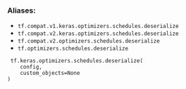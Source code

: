### Aliases:
- `tf.compat.v1.keras.optimizers.schedules.deserialize`
- `tf.compat.v2.keras.optimizers.schedules.deserialize`
- `tf.compat.v2.optimizers.schedules.deserialize`
- `tf.optimizers.schedules.deserialize`

```
 tf.keras.optimizers.schedules.deserialize(
    config,
    custom_objects=None
)
```
